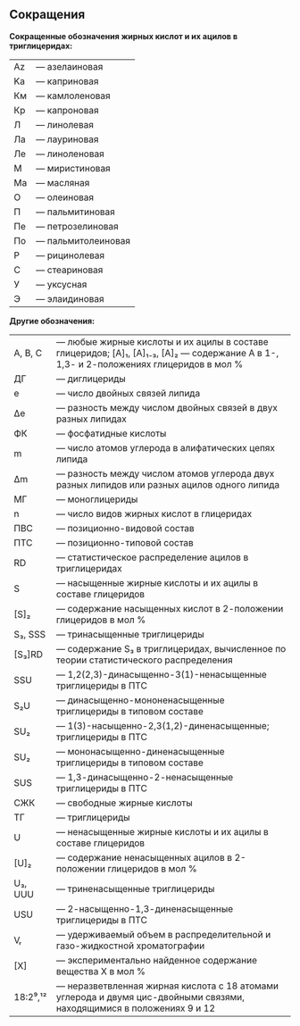 ## Сокращения

**Сокращенные обозначения жирных кислот и их ацилов в триглицеридах:**

|      |                    |
| :--- | :----------------- |
| Az   | — азелаиновая      |
| Ka   | — каприновая       |
| Км   | — камлоленовая     |
| Кр   | — капроновая       |
| Л    | — линолевая        |
| Ла   | — лауриновая       |
| Ле   | — линоленовая      |
| М    | — миристиновая     |
| Ма   | — масляная         |
| O    | — олеиновая        |
| П    | — пальмитиновая    |
| Пе   | — петрозелиновая   |
| По   | — пальмитолеиновая |
| Р    | — рицинолевая      |
| С    | — стеариновая      |
| У    | — уксусная         |
| Э    | — элаидиновая      |

**Другие обозначения:**

|          |                                                                                                                                        |
| :------- | :------------------------------------------------------------------------------------------------------------------------------------- |
| A, B, C  | — любые жирные кислоты и их ацилы в составе глицеридов; [A]₁, [А]₁₋₃, [А]₂ — содержание А в 1-, 1,3- и 2-положениях глицеридов в мол % |
| ДГ       | — диглицериды                                                                                                                          |
| e        | — число двойных связей липида                                                                                                          |
| Δe       | — разность между числом двойных связей в двух разных липидах                                                                           |
| ФК       | — фосфатидные кислоты                                                                                                                  |
| m        | — число атомов углерода в алифатических цепях липида                                                                                   |
| Δm       | — разность между числом атомов углерода двух разных липидов или разных ацилов одного липида                                            |
| МГ       | — моноглицериды                                                                                                                        |
| n        | — число видов жирных кислот в глицеридах                                                                                               |
| ПВС      | — позиционно-видовой состав                                                                                                            |
| ПТС      | — позиционно-типовой состав                                                                                                            |
| RD       | — статистическое распределение ацилов в триглицеридах                                                                                  |
| S        | — насыщенные жирные кислоты и их ацилы в составе глицеридов                                                                            |
| [S]₂     | — содержание насыщенных кислот в 2-положении глицеридов в мол %                                                                        |
| S₃, SSS  | — тринасыщенные триглицериды                                                                                                           |
| [S₃]RD   | — содержание S₃ в триглицеридах, вычисленное по теории статистического распределения                                                   |
| SSU      | — 1,2(2,3)-динасыщенно-3(1)-ненасыщенные триглицериды в ПТС                                                                            |
| S₂U      | — динасыщенно-мононенасыщенные триглицериды в типовом составе                                                                          |
| SU₂      | — 1(3)-насыщенно-2,3(1,2)-диненасыщенные; триглицериды в ПТС                                                                           |
| SU₂      | — мононасыщенно-диненасыщенные триглицериды в типовом составе                                                                          |
| SUS      | — 1,3-динасыщенно-2-ненасыщенные триглицериды в ПТС                                                                                    |
| СЖК      | — свободные жирные кислоты                                                                                                             |
| ТГ       | — триглицериды                                                                                                                         |
| U        | — ненасыщенные жирные кислоты и их ацилы в составе глицеридов                                                                          |
| [U]₂     | — содержание ненасыщенных ацилов в 2-положении глицеридов в мол %                                                                      |
| U₃, UUU  | — триненасыщенные триглицериды                                                                                                         |
| USU      | — 2-насыщенно-1,3-диненасыщенные триглицериды в ПТС                                                                                    |
| Vᵣ       | — удерживаемый объем в распределительной и газо-жидкостной хроматографии                                                               |
| [X]      | — экспериментально найденное содержание вещества Х в мол %                                                                             |
| 18:2⁹,¹² | — неразветвленная жирная кислота с 18 атомами углерода и двумя цис-двойными связями, находящимися в положениях 9 и 12                  |
